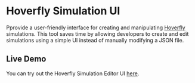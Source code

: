 # Hoverfly Simulation UI

Pprovide a user-friendly interface for creating and manipulating [Hoverfly](https://github.com/SpectoLabs/hoverfly) simulations. This tool saves time by allowing developers to create and edit simulations using a simple UI instead of manually modifying a JSON file.

## Live Demo

You can try out the Hoverfly Simulation Editor UI [here](https://lemick.github.io/hoverfly-ui/).
